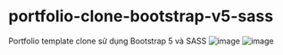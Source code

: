 # portfolio-clone-bootstrap-v5-sass
Portfolio template clone sử dụng Bootstrap 5 và SASS
![image](https://user-images.githubusercontent.com/54978467/188273829-bf5a837d-4754-4f49-8346-26cc836e1813.png)
![image](https://user-images.githubusercontent.com/54978467/188273818-ae9958ae-fdd4-4eff-832a-1bec463580e0.png)
